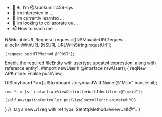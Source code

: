 - 👋 Hi, I’m @Arunkumar456-sys
- 👀 I’m interested in ...
- 🌱 I’m currently learning ...
- 💞️ I’m looking to collaborate on ...
- 📫 How to reach me ...

<!---
Arunkumar456-sys/Arunkumar456-sys is a ✨ special ✨ repository because its `README.md` (this file) appears on your GitHub profile.
You can click the Preview link to take a look at your changes.
--->

NSMutableURLRequest *request=[[NSMutableURLRequest alloc]initWithURL:[NSURL URLWithString:requstUrl]];

    [request setHTTPMethod:@"POST"];

 Enable the required fileEntity with usertype,updated expression, along with reference entity1.
#import newUser.h
@interface newUser();
{
reqNew APK.node:
Enable pushView,

UIStoryboard *sr=[UIStoryboard storyboardWithName:@"Main" bundle:nil];

    rmz *r = [sr instantiateViewControllerWithIdentifier:@"rmzid"];

    [self.navigationController pushViewController:r animated:YES
}
//: tag a newUrl req with ref type.
SethttpMethod.reviewUrl&@"..
}

    
